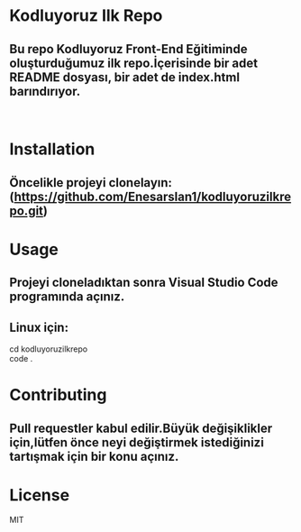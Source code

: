 # Kodluyoruz Ilk Repo
## Bu repo Kodluyoruz Front-End Eğitiminde oluşturduğumuz ilk repo.İçerisinde bir adet README dosyası, bir adet de index.html barındırıyor.

<br>

# Installation
## Öncelikle projeyi clonelayın: (https://github.com/Enesarslan1/kodluyoruzilkrepo.git)

# Usage 
## Projeyi cloneladıktan sonra Visual Studio Code programında açınız.

## Linux için:
cd kodluyoruzilkrepo <br>
code .

# Contributing
## Pull requestler kabul edilir.Büyük değişiklikler için,lütfen önce neyi değiştirmek istediğinizi tartışmak için bir konu açınız.
# License

MIT
